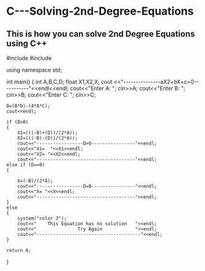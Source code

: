 # C---Solving-2nd-Degree-Equations
This is how you can solve 2nd Degree Equations using C++
------------------------------------------------------------------
#include <iostream>
#include <cmath>

using namespace std;

int main()
{
    int A,B,C,D;
    float X1,X2,X;
    cout <<"---------------aX2+bX+c=0-----------"<<endl<<endl;
    cout<<"Enter A: ";
    cin>>A;
    cout<<"Enter B: ";
    cin>>B;
    cout<<"Enter C: ";
    cin>>C;

    D=(B*B)-(4*A*C);
    cout<<endl;

    if (D>0)
    {
        X1=(((-B)+(D))/(2*A));
        X2=(((-B)-(D))/(2*A));
        cout<<"-----------------D>0----------------"<<endl;
        cout<<"X1=  "<<X1<<endl;
        cout<<"X2= "<<X2<<endl;
        cout<<"------------------------------------"<<endl;
    else if (D==0)
    {

        X=(-B)/(2*A);
        cout<<"-----------------D=0----------------"<<endl;
        cout<<"X= "<<X<<endl;
        cout<<"------------------------------------"<<endl;
    }
    else
    {
        system("color 3");
        cout<<"    This Equation has no solution   "<<endl;
        cout<<"               Try Again            "<<endl;
        cout<<"--------------------------------------"<<endl;
    }

    return 0;
}

